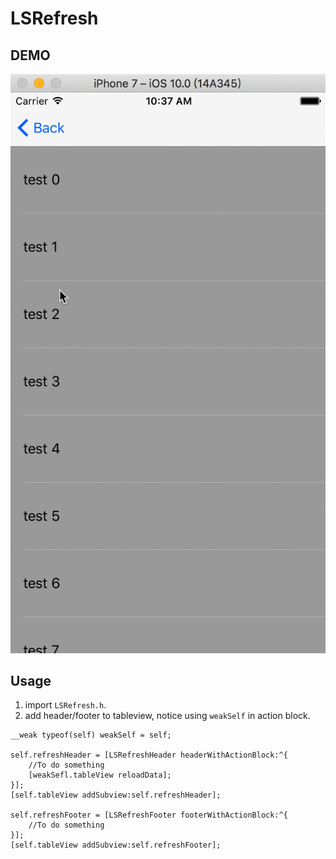 # LSRefresh

## DEMO
![demo](https://github.com/lsgbhp/LSRefresh/blob/master/demo.gif)

## Usage

1. import `LSRefresh.h`.
2. add header/footer to tableview, 	notice using `weakSelf` in action block.

```objc
__weak typeof(self) weakSelf = self;
	
self.refreshHeader = [LSRefreshHeader headerWithActionBlock:^{
	//To do something
	[weakSefl.tableView reloadData];
}];
[self.tableView addSubview:self.refreshHeader];
    
self.refreshFooter = [LSRefreshFooter footerWithActionBlock:^{
	//To do something
}];
[self.tableView addSubview:self.refreshFooter];
```



